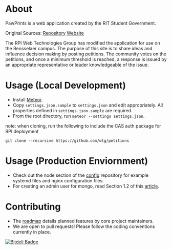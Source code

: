 About
=========

PawPrints is a web application created by the RIT Student Government. 

Original Sources:
[Repository](https://github.com/ritstudentgovernment/petitions)
[Website](https://www.sg.rit.edu/)

The RPI Web Technologies Group has modified the application for use on the Rensselaer campus. 
The purpose of this site is to share ideas and influence decision making by posting petitions. The community votes on the petitions, and once a minimum threshold is reached, a response is issued by an appropriate representative or leader knowledgeable of the issue.

Usage (Local Development)
=========================

- Install [Meteor].
- Copy `settings.json.sample` to `settings.json` and edit appropriately. All properties defined in `settings.json.sample` are required.
- From the root directory, run `meteor --settings settings.json`.

note: when cloning, run the following to include the CAS auth package for RPI deployment

```git clone --recursive https://github.com/wtg/petitions```

Usage (Production Enviornment)
==============================

- Check out the node section of the [config] repository for example systemd files and nginx configuration files.
- For creating an admin user for mongo, read Section 1.2 of this [article].

Contributing
============

- The [roadmap] details planned features by core project maintainers.
- We are open to pull requests! Please follow the coding conventions currently in place.


[Node]:http://nodejs.org/
[Meteor]:https://www.meteor.com/
[roadmap]:https://trello.com/b/b6Kyx395/petition-roadmap
[config]:https://github.com/ritstudentgovernment/config
[article]:https://gentlenode.com/journal/meteor-1-deploy-and-manage-a-meteor-application-on-ubuntu-with-nginx/1


[![Bitdeli Badge](https://d2weczhvl823v0.cloudfront.net/wtg/petitions/trend.png)](https://bitdeli.com/free "Bitdeli Badge")

